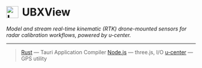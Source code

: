 <h1 style="display: flex; align-items: center; gap: 10px;">
  <img src="ubxview/frontend/public/assets/dot.png" alt="Logo" height="32">
  UBXView
</h1>

*Model and stream real-time kinematic (RTK) drone-mounted sensors for radar calibration workflows, powered by u-center.* 
<hr>

> [Rust](https://www.rust-lang.org/) — Tauri Application Compiler
> [Node.js](https://nodejs.org/) — three.js, I/O
> [u-center](https://www.u-blox.com/en/product/u-center) — GPS utility
